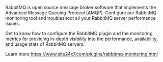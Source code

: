 RabbitMQ is open source message broker software that implements the Advanced Message Queuing Protocol (AMQP). Configure our RabbitMQ monitoring tool and troubleshoot all your RabbitMQ server performance issues.

Get to know how to configure the RabbitMQ plugin and the monitoring metrics for providing in-depth visibility into the performance, availability, and usage stats of RabbitMQ servers.

Learn more https://www.site24x7.com/plugins/rabbitmq-monitoring.html
